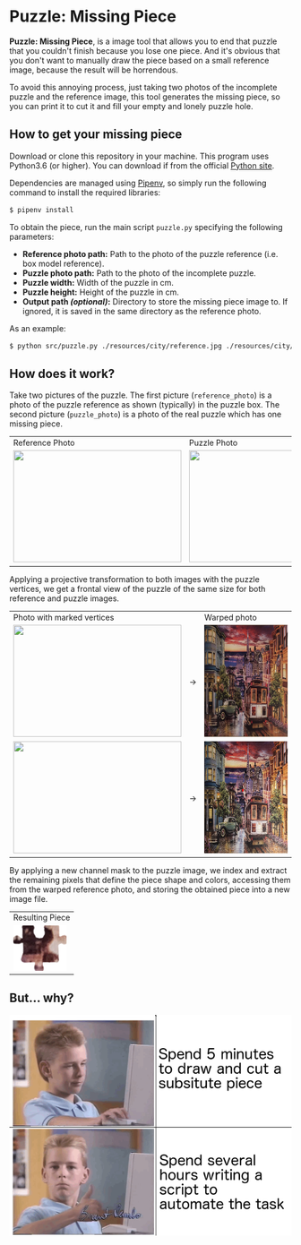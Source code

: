 # Puzzle: Missing Piece

**Puzzle: Missing Piece**, is a image tool that allows you to end that puzzle that you couldn't finish because you lose one piece.
And it's obvious that you don't want to manually draw the piece based on a small reference image, because the result will be horrendous.

To avoid this annoying process, just taking two photos of the incomplete puzzle and the reference image, this tool generates the missing piece,
so you can print it to cut it and fill your empty and lonely puzzle hole. 

## How to get your missing piece

Download or clone this repository in your machine. This program uses Python3.6 (or higher). You can download if from the official [Python site](https://www.python.org/downloads/).

Dependencies are managed using [Pipenv](https://github.com/pypa/pipenv), so simply run the following command to install the required libraries:

```bash
$ pipenv install
```

To obtain the piece, run the main script `puzzle.py` specifying the following parameters:

- **Reference photo path:** Path to the photo of the puzzle reference (i.e. box model reference).
- **Puzzle photo path:** Path to the photo of the incomplete puzzle.
- **Puzzle width:** Width of the puzzle in cm. 
- **Puzzle height:** Height of the puzzle in cm.
- **Output path _(optional)_:** Directory to store the missing piece image to. If ignored, it is saved in the same directory as the reference photo.

As an example:

```bash
$ python src/puzzle.py ./resources/city/reference.jpg ./resources/city/puzzle.jpg 118.4 84.5
```

## How does it work?

Take two pictures of the puzzle.
The first picture (`reference_photo`) is a photo of the puzzle reference as shown (typically) in the puzzle box.
The second picture (`puzzle_photo`) is a photo of the real puzzle which has one missing piece.

<table>
  <tr>
    <td>Reference Photo</td>
    <td>Puzzle Photo</td>      
  </tr>
  <tr>
    <td><img src="resources/city/model.jpg" width="300" height="200"></td>
    <td><img src="resources/city/puzzle.jpg" width="300" height="200"></td>
  </tr>
 </table>

Applying a projective transformation to both images with the puzzle vertices,
we get a frontal view of the puzzle of the same size for both reference and puzzle images.

<table>
  <tr>
    <td>Photo with marked vertices</td>
    <td></td>
    <td>Warped photo</td>
  </tr>
  <tr>
    <td><img src="resources/city/model_points.jpg" width="300" height="200"></td>
    <td>&#8594;</td>
    <td><img src="resources/city/model_warped.jpg" width="300" height="200"></td>
  </tr>
  <tr>
    <td><img src="resources/city/puzzle_points.jpg" width="300" height="200"></td>
    <td>&#8594;</td>
    <td><img src="resources/city/puzzle_warped.jpg" width="300" height="200"></td>
  </tr>
 </table>

By applying a new channel mask to the puzzle image, we index and extract the remaining pixels that define the piece
shape and colors, accessing them from the warped reference photo, and storing the obtained piece into a new image file.

<table>
  <tr>
    <td>Resulting Piece</td>
  </tr>
  <tr>
    <td><img src="resources/city/piece.png"></td>
  </tr>
</table>

## But... why?

![BrentRamboDrakeMeme](docs/brent_rambo.png)   